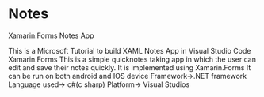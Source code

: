 # Notes
Xamarin.Forms Notes App

This is a Microsoft Tutorial to build XAML Notes App in Visual Studio Code Xamarin.Forms
This is a simple quicknotes taking app in which the user can edit and save their notes quickly.
It is implemented using Xamarin.Forms
It can be run on both android and IOS device
Framework->.NET framework
Language used-> c#(c sharp)
Platform-> Visual Studios
